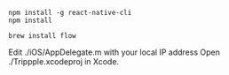 ```
npm install -g react-native-cli
npm install

brew install flow
```

Edit ./iOS/AppDelegate.m with your local IP address
Open ./Trippple.xcodeproj in Xcode.

